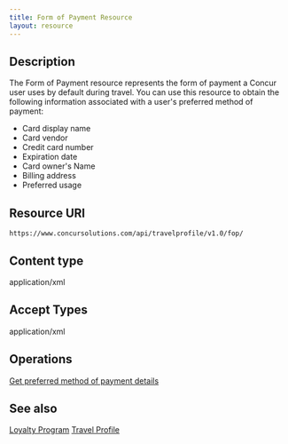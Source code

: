 ```yaml
---
title: Form of Payment Resource 
layout: resource
---
```



## Description
The Form of Payment resource represents the form of payment a Concur user uses by default during travel. You can use this resource to obtain the following information associated with a user's preferred method of payment:

* Card display name
* Card vendor
* Credit card number
* Expiration date
* Card owner's Name
* Billing address
* Preferred usage


## Resource URI
`https://www.concursolutions.com/api/travelprofile/v1.0/fop/`

## Content type
application/xml

## Accept Types
application/xml

## Operations
[Get preferred method of payment details][1]

## See also
[Loyalty Program][2]
[Travel Profile][3]

[1]: https://developer.concur.com/travel-profile/form-payment-resource/form-payment-resource-get
[2]: https://developer.concur.com/travel-profile/loyalty-program-resource
[3]: https://developer.concur.com/travel-profile/profile-resource
